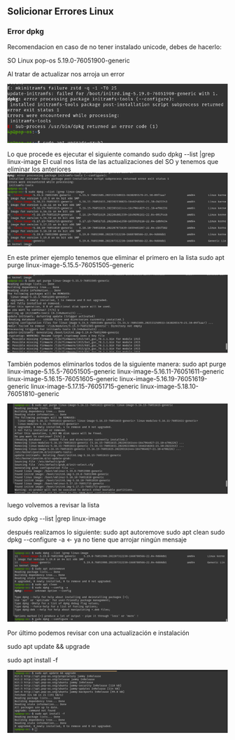 ## Solicionar Errores Linux

### Error dpkg
Recomendacion en caso de no tener instalado unicode, debes de hacerlo:

SO Linux pop-os 5.19.0-76051900-generic

Al tratar de actualizar nos arroja un error

![0](1.png)

Lo que procede es ejecutar el siguiente comando
sudo dpkg --list |grep linux-image
El cual nos lista de las actualizaciones del SO y tenemos que eliminar los anteriores 
![1](2.png)

En este primer ejemplo tenemos que eliminar el primero en la lista
sudo apt purge linux-image-5.15.5-76051505-generic

![2](3.png)

También podemos eliminarlos todos de la siguiente manera:
sudo apt purge linux-image-5.15.5-76051505-generic linux-image-5.16.11-76051611-generic linux-image-5.16.15-76051605-generic linux-image-5.16.19-76051619-generic linux-image-5.17.15-76051715-generic linux-image-5.18.10-76051810-generic 

![3](6.png)

luego volvemos a revisar la lista

sudo dpkg --list |grep linux-image 

después realizamos lo siguiente:
sudo apt autoremove
sudo apt clean 
sudo dpkg --configure -a <- ya no tiene que arrojar ningún mensaje

![4](8.png)

Por último podemos revisar con una actualización e instalación

sudo apt update && upgrade

sudo apt install -f

![5](10.png)

